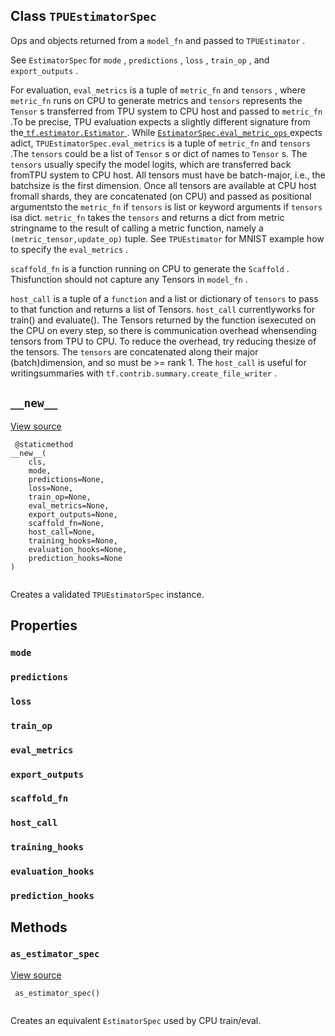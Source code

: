 

## Class  `TPUEstimatorSpec` 
Ops and objects returned from a  `model_fn`  and passed to  `TPUEstimator` .

See  `EstimatorSpec`  for  `mode` ,  `predictions` ,  `loss` ,  `train_op` , and `export_outputs` .

For evaluation,  `eval_metrics` is a tuple of  `metric_fn`  and  `tensors` , where `metric_fn`  runs on CPU to generate metrics and  `tensors`  represents the `Tensor` s transferred from TPU system to CPU host and passed to  `metric_fn` .To be precise, TPU evaluation expects a slightly different signature from the[ `tf.estimator.Estimator` ](https://tensorflow.google.cn/api_docs/python/tf/estimator/Estimator). While [ `EstimatorSpec.eval_metric_ops` ](/api_docs/python/tf/estimator/EstimatorSpec#eval_metric_ops) expects adict,  `TPUEstimatorSpec.eval_metrics`  is a tuple of  `metric_fn`  and  `tensors` .The  `tensors`  could be a list of  `Tensor` s or dict of names to  `Tensor` s. The `tensors`  usually specify the model logits, which are transferred back fromTPU system to CPU host. All tensors must have be batch-major, i.e., the batchsize is the first dimension. Once all tensors are available at CPU host fromall shards, they are concatenated (on CPU) and passed as positional argumentsto the  `metric_fn`  if  `tensors`  is list or keyword arguments if  `tensors`  isa dict.  `metric_fn`  takes the  `tensors`  and returns a dict from metric stringname to the result of calling a metric function, namely a  `(metric_tensor,update_op)`  tuple. See  `TPUEstimator`  for MNIST example how to specify the `eval_metrics` .

 `scaffold_fn`  is a function running on CPU to generate the  `Scaffold` . Thisfunction should not capture any Tensors in  `model_fn` .

 `host_call`  is a tuple of a  `function`  and a list or dictionary of  `tensors` to pass to that function and returns a list of Tensors.  `host_call`  currentlyworks for train() and evaluate(). The Tensors returned by the function isexecuted on the CPU on every step, so there is communication overhead whensending tensors from TPU to CPU. To reduce the overhead, try reducing thesize of the tensors. The  `tensors`  are concatenated along their major (batch)dimension, and so must be >= rank 1. The  `host_call`  is useful for writingsummaries with  `tf.contrib.summary.create_file_writer` .

##  `__new__` 
[View source](https://github.com/tensorflow/estimator/tree/master/tensorflow_estimator/python/estimator/tpu/tpu_estimator.py)

```
 @staticmethod
__new__(
    cls,
    mode,
    predictions=None,
    loss=None,
    train_op=None,
    eval_metrics=None,
    export_outputs=None,
    scaffold_fn=None,
    host_call=None,
    training_hooks=None,
    evaluation_hooks=None,
    prediction_hooks=None
)
 
```

Creates a validated  `TPUEstimatorSpec`  instance.

## Properties


###  `mode` 


###  `predictions` 


###  `loss` 


###  `train_op` 


###  `eval_metrics` 


###  `export_outputs` 


###  `scaffold_fn` 


###  `host_call` 


###  `training_hooks` 


###  `evaluation_hooks` 


###  `prediction_hooks` 


## Methods


###  `as_estimator_spec` 
[View source](https://github.com/tensorflow/estimator/tree/master/tensorflow_estimator/python/estimator/tpu/tpu_estimator.py)

```
 as_estimator_spec()
 
```

Creates an equivalent  `EstimatorSpec`  used by CPU train/eval.

